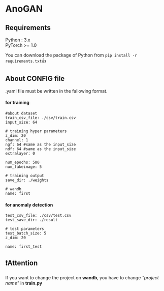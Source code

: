 # AnoGAN

## Requirements
Python : 3.x\
PyTorch >= 1.0

You can download the package of Python from `pip install -r requirements.txt`:+1:

## About CONFIG file
.yaml file must be written in the fallowing format.
#### for training
```
#about dataset
train_csv_file: ./csv/train.csv
input_size: 64

# training hyper parameters
z_dim: 20
channel: 1
ngf: 64 #same as the input_size
ndf: 64 #same as the input_size
extralayer: 0

num_epochs: 500
num_fakeimage: 5

# training output
save_dir: ./weights

# wandb
name: first
```

#### for anomaly detection
```
test_csv_file: ./csv/test.csv
test_save_dir: ./result

# test parameters
test_batch_size: 5
z_dim: 20

name: first_test
```

## :exclamation:Attention
If you want to change the project on **wandb**, you have to change *"project name"* in **train.py**